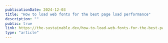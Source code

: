 ```yaml
---
publicationDate: 2024-12-03
title: "How to load web fonts for the best page load performance"
description: ""
public: true
link: https://the-sustainable.dev/how-to-load-web-fonts-for-the-best-page-load-performance/
type: "article"
---
```

